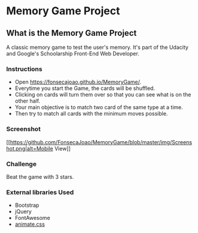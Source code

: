 # Memory Game Project

## What is the Memory Game Project

A classic memory game to test the user's memory. It's part of the Udacity and Google's Schoolarship Front-End Web Developer.

### Instructions

* Open https://fonsecajoao.github.io/MemoryGame/.
* Everytime you start the Game, the cards will be shuffled.
* Clicking on cards will turn them over so that you can see what is on the other half.
* Your main objective is to match two card of the same type at a time.
* Then try to match all cards with the minimum moves possible.

### Screenshot

[[https://github.com/FonsecaJoao/MemoryGame/blob/master/img/Screenshot.png|alt=Mobile View]]

### Challenge

Beat the game with 3 stars.

### External libraries Used

* Bootstrap
* jQuery
* FontAwesome
* [animate.css](https://github.com/daneden/animate.css)
